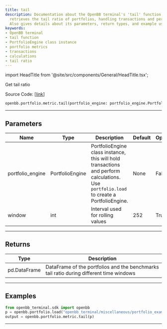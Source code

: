 ```yaml
---
title: tail
description: Documentation about the OpenBB terminal's 'tail' function. The function
  retrieves the tail ratio of portfolios, handling transactions and performing calculations.
  Also gives details about its parameters, return types, and example usage.
keywords:
- OpenBB terminal
- tail function
- PortfolioEngine class instance
- portfolio metrics
- transactions
- calculations
- tail ratio
---
```


import HeadTitle from '@site/src/components/General/HeadTitle.tsx';

<HeadTitle title="tail - Metric - Portfolio - Reference | OpenBB SDK Docs" />

Get tail ratio

Source Code: [[link](https://github.com/OpenBB-finance/OpenBBTerminal/tree/main/openbb_terminal/portfolio/portfolio_model.py#L1411)]

```python
openbb.portfolio.metric.tail(portfolio_engine: portfolio_engine.PortfolioEngine, window: int = 252)
```

---

## Parameters

| Name | Type | Description | Default | Optional |
| ---- | ---- | ----------- | ------- | -------- |
| portfolio_engine | PortfolioEngine | PortfolioEngine class instance, this will hold transactions and perform calculations.<br/>Use `portfolio.load` to create a PortfolioEngine. | None | False |
| window | int | Interval used for rolling values | 252 | True |


---

## Returns

| Type | Description |
| ---- | ----------- |
| pd.DataFrame | DataFrame of the portfolios and the benchmarks tail ratio during different time windows |
---

## Examples

```python
from openbb_terminal.sdk import openbb
p = openbb.portfolio.load("openbb_terminal/miscellaneous/portfolio_examples/holdings/example.csv")
output = openbb.portfolio.metric.tail(p)
```

---
